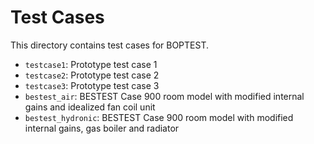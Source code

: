 # Test Cases

This directory contains test cases for BOPTEST.

- ``testcase1``: Prototype test case 1
- ``testcase2``: Prototype test case 2
- ``testcase3``: Prototype test case 3
- ``bestest_air``: BESTEST Case 900 room model with modified internal gains and idealized fan coil unit
- ``bestest_hydronic``: BESTEST Case 900 room model with modified internal gains, gas boiler and radiator
